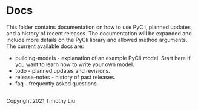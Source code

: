 # Docs

This folder contains documentation on how to use PyCli, planned updates, and
a history of recent releases. The documentation will be expanded and include
more details on the PyCli library and allowed method arguments. The current
available docs are:

* building-models - explanation of an example PyCli model. Start here if you
want to learn how to write your own model.
* todo - planned updates and revisions.
* release-notes - history of past releases.
* faq - frequently asked questions.


##
Copyright 2021 Timothy Liu
